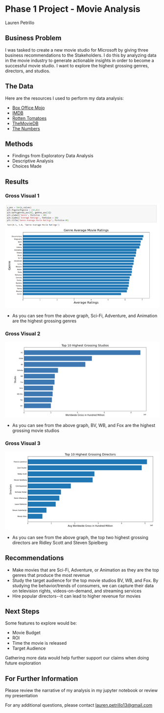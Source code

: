 # Phase 1 Project - Movie Analysis

Lauren Petrillo

## Business Problem

I was tasked to create a new movie studio for Microsoft by giving three business recommendations to the Stakeholders. I do this by analyzing data in the movie industry to generate actionable insights in order to become a successful movie studio. I want to explore the highest grossing genres, directors, and studios.

## The Data

Here are the resources I used to perform my data analysis:

* [Box Office Mojo](https://www.boxofficemojo.com/)
* [IMDB](https://www.imdb.com/)
* [Rotten Tomatoes](https://www.rottentomatoes.com/)
* [TheMovieDB](https://www.themoviedb.org/)
* [The Numbers](https://www.the-numbers.com/)


##  Methods

* Findings from Exploratory Data Analysis
* Descriptive Analysis
* Choices Made

## Results

### Gross Visual 1
<img src='images/avg_genre_rating.png'>

* As you can see from the above graph, Sci-Fi, Adventure, and Animation are the highest grossing genres

### Gross Visual 2
<img src='images/studio_world_gross.png'>

* As you can see from the above graph, BV, WB, and Fox are the highest grossing movie studios

### Gross Visual 3
<img src='images/updated_top_directors.png'>

* As you can see from the above graph, the top two highest grossing directors are Ridley Scott and Steven Spielberg

## Recommendations

* Make movies that are Sci-Fi, Adventure, or Animation as they are the top genres that produce the most revenue
* Study the target audience for the top movie studios BV, WB, and Fox. By studying the behavior/trends of consumers, we can capture their data on television rights, videos-on-demand, and streaming services
* Hire popular directors--it can lead to higher revenue for movies

## Next Steps

Some features to explore would be:
* Movie Budget
* ROI
* Time the movie is released
* Target Audience

Gathering more data would help further support our claims when doing future exploration

## For Further Information

Please review the narrative of my analysis in my jupyter notebook or review my presentation

For any additional questions, please contact lauren.petrillo13@gmail.com





